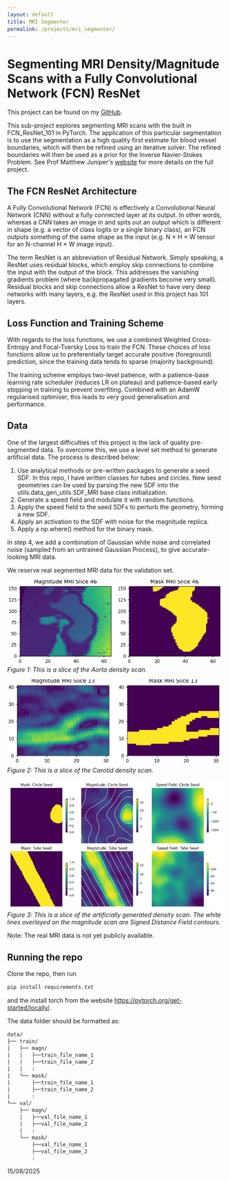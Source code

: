 ```yaml
---
layout: default
title: MRI Segmenter
permalink: /projects/mri_segmenter/
---
```


<head>
    <script src="/files/donut.js"></script>
    <script type="text/javascript" async src="https://cdnjs.cloudflare.com/ajax/libs/mathjax/2.7.0/MathJax.js?config=TeX-AMS-MML_HTMLorMML"></script>
</head>

# Segmenting MRI Density/Magnitude Scans with a Fully Convolutional Network (FCN) ResNet

This project can be found on my <a href="https://github.com/Coy-Z/FCNResNet_Segmentation/">GitHub</a>.

This sub-project explores segmenting MRI scans with the built in FCN_ResNet_101 in PyTorch. The application of this particular segmentation is to use the segmentation as a high quality first estimate for blood vessel boundaries, which will then be refined using an iterative solver. The refined boundaries will then be used as a prior for the Inverse Navier-Stokes Problem. See Prof Matthew Juniper's <a href="https://mpj1001.user.srcf.net/MJ_Flow_MRI.html">website</a> for more details on the full project.

## The FCN ResNet Architecture

A Fully Convolutional Network (FCN) is effectively a Convolutional Neural Network (CNN) without a fully connected layer at its output. In other words, whereas a CNN takes an image in and spits out an output which is different in shape (e.g. a vector of class logits or a single binary class), an FCN outputs something of the same shape as the input (e.g. N $\times$ H $\times$ W tensor for an N-channel H $\times$ W image input).

The term ResNet is an abbreviation of Residual Network. Simply speaking, a ResNet uses residual blocks, which employ skip connections to combine the input with the output of the block. This addresses the vanishing gradients problem (where backpropagated gradients become very small). Residual blocks and skip connections allow a ResNet to have very deep networks with many layers, e.g. the ResNet used in this project has 101 layers.

## Loss Function and Training Scheme

With regards to the loss functions, we use a combined Weighted Cross-Entropy and Focal-Tversky Loss to train the FCN. These choices of loss functions allow us to preferentially target accurate positive (foreground) prediction, since the training data tends to sparse (majority background).

The training scheme employs two-level patience, with a patience-base learning rate scheduler (reduces LR on plateau) and patience-based early stopping in training to prevent overfiting. Combined with an AdamW regularised optimiser, this leads to very good generalisation and performance.

## Data

One of the largest difficulties of this project is the lack of quality pre-segmented data. To overcome this, we use a level set method to generate artificial data. The process is described below:

1. Use analytical methods or pre-written packages to generate a seed SDF. In this repo, I have written classes for tubes and circles. New seed geometries can be used by parsing the new SDF into the utils.data_gen_utils.SDF_MRI base class initialization.
2. Generate a speed field and modulate it with random functions.
3. Apply the speed field to the seed SDFs to perturb the geometry, forming a new SDF.
4. Apply an activation to the SDF with noise for the magnitude replica.
5. Apply a np.where() method for the binary mask.

In step 4, we add a combination of Gaussian white noise and correlated noise (sampled from an untrained Gaussian Process), to give accurate-looking MRI data.

We reserve real segmented MRI data for the validation set.

![Aorta](/files/mri_segmenter/aorta.png)
*Figure 1: This is a slice of the Aorta density scan.*

![Carotid](/files/mri_segmenter/carotid.png)
*Figure 2: This is a slice of the Carotid density scan.*

![Artificial](/files/mri_segmenter/artificial_data.png)
*Figure 3: This is a slice of the artificially generated density scan. The white lines overlayed on the magnitude scan are Signed Distance Field contours.*

Note: The real MRI data is not yet publicly available.

## Running the repo

Clone the repo, then run
```python
pip install requirements.txt
```
and the install torch from the website https://pytorch.org/get-started/locally/.

The data folder should be formatted as:
```pgsql
data/
├── train/
|   ├── magn/
|   |   ├──train_file_name_1
|   |   ├──train_file_name_2
|   |   :
|   └── mask/
|       ├──train_file_name_1
|       ├──train_file_name_2
|       :
└── val/
    ├── magn/
    |   ├──val_file_name_1
    |   ├──val_file_name_2
    |   :
    └── mask/
        ├──val_file_name_1
        ├──val_file_name_2
        :
```

15/08/2025